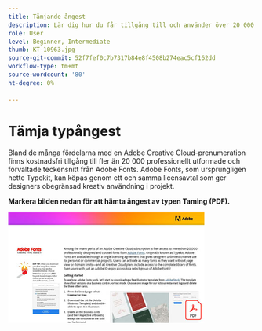 ```yaml
---
title: Tämjande ångest
description: Lär dig hur du får tillgång till och använder över 20 000 professionellt utformade teckensnitt i Creative Cloud
role: User
level: Beginner, Intermediate
thumb: KT-10963.jpg
source-git-commit: 52f7fef0c7b7317b84e8f4508b274eac5cf162dd
workflow-type: tm+mt
source-wordcount: '80'
ht-degree: 0%

---
```


# Tämja typångest

Bland de många fördelarna med en Adobe Creative Cloud-prenumeration finns kostnadsfri tillgång till fler än 20 000 professionellt utformade och förvaltade teckensnitt från Adobe Fonts. Adobe Fonts, som ursprungligen hette Typekit, kan köpas genom ett och samma licensavtal som ger designers obegränsad kreativ användning i projekt.

**Markera bilden nedan för att hämta ångest av typen Taming (PDF).**

[![Textbild](assets/TamingTypeAnxiety_400.jpg)](assets/TamingTypeAnxiety.pdf)
